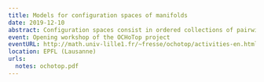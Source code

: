```yaml
---
title: Models for configuration spaces of manifolds
date: 2019-12-10
abstract: Configuration spaces consist in ordered collections of pairwise disjoint points. The collection of all configuration spaces of a given manifold has the structure of a right module over some version of the little disks operad. In this talk, I will present algebraic models for the real or rational homotopy types configuration spaces and framed configuration spaces of manifolds as right modules. The proofs all rely on operad theory, more precisely Kontsevich's proof of the formality of the little disks operad and - for oriented surfaces - Tamarkin's proof of the formality of the little 2-disks operad. (Based on joint works with Campos, Ducoulombier, Lambrechts, and Willwacher.)
event: Opening workshop of the OCHoTop project
eventURL: http://math.univ-lille1.fr/~fresse/ochotop/activities-en.html#OpeningWorkshop
location: EPFL (Lausanne)
urls:
  notes: ochotop.pdf
---
```

